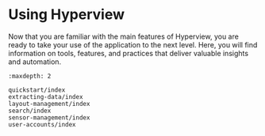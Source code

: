# Using Hyperview

Now that you are familiar with the main features of Hyperview, you are ready to take your use of the application to the next level. Here, you will find information on tools, features, and practices that deliver valuable insights and automation.

```{toctree}
:maxdepth: 2

quickstart/index
extracting-data/index
layout-management/index
search/index
sensor-management/index
user-accounts/index
```

